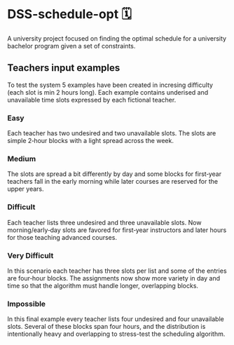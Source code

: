 # DSS-schedule-opt 🗓️
A university project focused on finding the optimal schedule for a university bachelor program given a set of constraints.

## Teachers input examples
To test the system 5 examples have been created in incresing difficulty (each slot is min 2 hours long). Each example contains underised and unavailable time slots expressed by each fictional teacher.
### Easy
Each teacher has two undesired and two unavailable slots. The slots are simple 2‑hour blocks with a light spread across the week.
### Medium
The slots are spread a bit differently by day and some blocks for first‑year teachers fall in the early morning while later courses are reserved for the upper years.
### Difficult
Each teacher lists three undesired and three unavailable slots. Now morning/early‐day slots are favored for first‑year instructors and later hours for those teaching advanced courses.
### Very Difficult
In this scenario each teacher has three slots per list and some of the entries are four‑hour blocks. The assignments now show more variety in day and time so that the algorithm must handle longer, overlapping blocks.
### Impossible
In this final example every teacher lists four undesired and four unavailable slots. Several of these blocks span four hours, and the distribution is intentionally heavy and overlapping to stress-test the scheduling algorithm.

